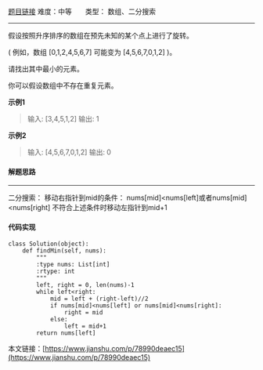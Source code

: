  [题目链接](https://leetcode-cn.com/problems/find-minimum-in-rotated-sorted-array/)
难度：中等          &nbsp;&nbsp;&nbsp;&nbsp;&nbsp;&nbsp;类型：  数组、二分搜索
***
 假设按照升序排序的数组在预先未知的某个点上进行了旋转。

( 例如，数组 [0,1,2,4,5,6,7] 可能变为 [4,5,6,7,0,1,2] )。

请找出其中最小的元素。

你可以假设数组中不存在重复元素。
 
 
**示例1**
> 输入: [3,4,5,1,2]
输出: 1

**示例2**
> 输入: [4,5,6,7,0,1,2]
输出: 0

#### 解题思路
***
 二分搜索：
移动右指针到mid的条件：
nums[mid]<nums[left]或者nums[mid]<nums[right]
不符合上述条件时移动左指针到mid+1



#### 代码实现
```
class Solution(object):
    def findMin(self, nums):
        """
        :type nums: List[int]
        :rtype: int
        """
        left, right = 0, len(nums)-1
        while left<right:
            mid = left + (right-left)//2
            if nums[mid]<nums[left] or nums[mid]<nums[right]:
                right = mid
            else:
                left = mid+1
        return nums[left]
```

本文链接：[https://www.jianshu.com/p/78990deaec15](https://www.jianshu.com/p/78990deaec15)
